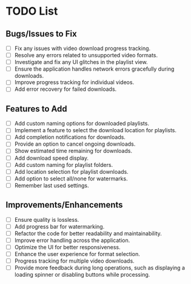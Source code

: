# TODO List

## Bugs/Issues to Fix
- [ ] Fix any issues with video download progress tracking.
- [ ] Resolve any errors related to unsupported video formats.
- [ ] Investigate and fix any UI glitches in the playlist view.
- [ ] Ensure the application handles network errors gracefully during downloads.
- [ ] Improve progress tracking for individual videos.
- [ ] Add error recovery for failed downloads.

## Features to Add
- [ ] Add custom naming options for downloaded playlists.
- [ ] Implement a feature to select the download location for playlists.
- [ ] Add completion notifications for downloads.
- [ ] Provide an option to cancel ongoing downloads.
- [ ] Show estimated time remaining for downloads.
- [ ] Add download speed display.
- [ ] Add custom naming for playlist folders.
- [ ] Add location selection for playlist downloads.
- [ ] Add option to select all/none for watermarks.
- [ ] Remember last used settings.

## Improvements/Enhancements
- [ ] Ensure quality is lossless.
- [ ] Add progress bar for watermarking.
- [ ] Refactor the code for better readability and maintainability.
- [ ] Improve error handling across the application.
- [ ] Optimize the UI for better responsiveness.
- [ ] Enhance the user experience for format selection.
- [ ] Progress tracking for multiple video downloads.
- [ ] Provide more feedback during long operations, such as displaying a loading spinner or disabling buttons while processing.